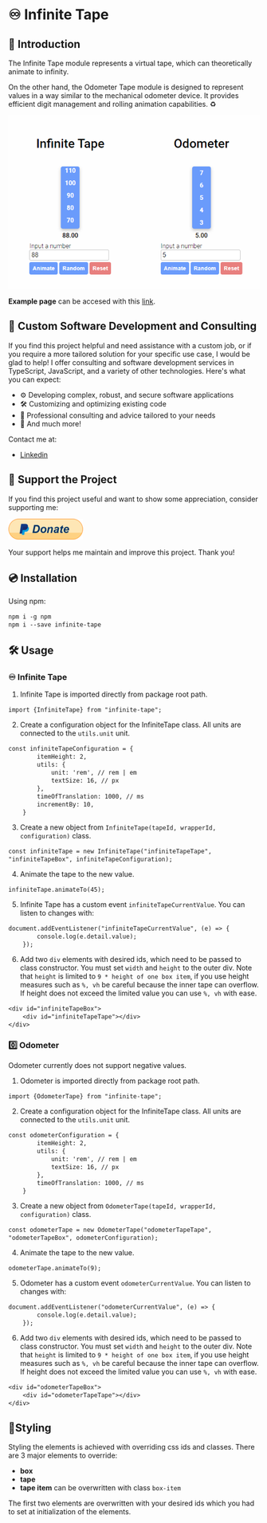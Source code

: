# :infinity: Infinite Tape

## 👋 Introduction

The Infinite Tape module represents a virtual tape, which can theoretically animate to infinity. 

On the other hand, the Odometer Tape module is designed to represent values in a way similar to the mechanical odometer device. It provides efficient digit management and rolling animation capabilities. :recycle: 

![Infinite Tape](/assets/infinite-tape.png)

**Example page** can be accesed with this [link](https://maaticlang.github.io/infinite-tape/).

## :wrench: Custom Software Development and Consulting

If you find this project helpful and need assistance with a custom job, or if you require a more tailored solution for your specific use case, I would be glad to help!
I offer consulting and software development services in TypeScript, JavaScript, and a variety of other technologies. Here's what you can expect:

- :gear: Developing complex, robust, and secure software applications
- :hammer_and_wrench: Customizing and optimizing existing code
- 📖 Professional consulting and advice tailored to your needs
- :stars: And much more!

Contact me at:
- [Linkedin](https://www.linkedin.com/in/matic-lang-54ab27240/)

## :blue_heart: Support the Project

If you find this project useful and want to show some appreciation, consider supporting me:

<a target="_blank" rel="noopener noreferrer" href="https://www.paypal.com/donate/?hosted_button_id=FCQWFWXQY6RCY"><img src="/assets/paypal-donate.png" alt="Image description" width="150"></a>

Your support helps me maintain and improve this project. Thank you!

## :cd: Installation

Using npm:

```
npm i -g npm
npm i --save infinite-tape
```

## :hammer_and_wrench: Usage

### ♾️ Infinite Tape

1. Infinite Tape is imported directly from package root path.

```
import {InfiniteTape} from "infinite-tape";
```

2. Create a configuration object for the InfiniteTape class. All units are connected to the `utils.unit` unit.

```
const infiniteTapeConfiguration = {
        itemHeight: 2,
        utils: {
            unit: 'rem', // rem | em
            textSize: 16, // px
        },
        timeOfTranslation: 1000, // ms
        incrementBy: 10,
    }
```

3. Create a new object from `InfiniteTape(tapeId, wrapperId, configuration)` class.

```
const infiniteTape = new InfiniteTape("infiniteTapeTape", "infiniteTapeBox", infiniteTapeConfiguration);
```

4. Animate the tape to the new value.

```
infiniteTape.animateTo(45);
```

5. Infinite Tape has a custom event `infiniteTapeCurrentValue`. You can listen to changes with:

```
document.addEventListener("infiniteTapeCurrentValue", (e) => {
        console.log(e.detail.value);
    });
```

6. Add two `div` elements with desired ids, which need to be passed to class constructor. You must set `width` and `height` to the outer div. Note that `height` is limited to `9 * height of one box item`, if you use height measures such as `%, vh` be careful because the inner tape can overflow. If height does not exceed the limited value you can use `%, vh` with ease.

```
<div id="infiniteTapeBox">
    <div id="infiniteTapeTape"></div>
</div>
```

### 0️⃣ Odometer

Odometer currently does not support negative values.

1. Odometer is imported directly from package root path.

```
import {OdometerTape} from "infinite-tape";
```

2. Create a configuration object for the InfiniteTape class. All units are connected to the `utils.unit` unit.

```
const odometerConfiguration = {
        itemHeight: 2,
        utils: {
            unit: 'rem', // rem | em
            textSize: 16, // px
        },
        timeOfTranslation: 1000, // ms
    }
```

3. Create a new object from `OdometerTape(tapeId, wrapperId, configuration)` class.

```
const odometerTape = new OdometerTape("odometerTapeTape", "odometerTapeBox", odometerConfiguration);
```

4. Animate the tape to the new value.

```
odometerTape.animateTo(9);
```

5. Odometer has a custom event `odometerCurrentValue`. You can listen to changes with:

```
document.addEventListener("odometerCurrentValue", (e) => {
        console.log(e.detail.value);
    });
```

6. Add two `div` elements with desired ids, which need to be passed to class constructor. You must set `width` and `height` to the outer div. Note that `height` is limited to `9 * height of one box item`, if you use height measures such as `%, vh` be careful because the inner tape can overflow. If height does not exceed the limited value you can use `%, vh` with ease.

```
<div id="odometerTapeBox">
    <div id="odometerTapeTape"></div>
</div>
```

## 🎨Styling

Styling the elements is achieved with overriding css ids and classes. There are 3 major elements to override:
- **box**
- **tape**
- **tape item** can be overwritten with class `box-item`

The first two elements are overwritten with your desired ids which you had to set at initialization of the elements.
